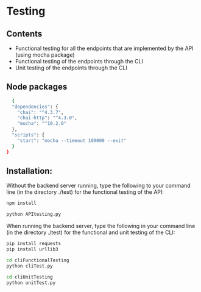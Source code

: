 # Testing

## Contents

- Functional testing for all the endpoints that are implemented by the API (using mocha package)
- Functional testing of the endpoints through the CLI
- Unit testing of the endpoints through the CLI

## Node packages

```sh
  {
  "dependencies": {
    "chai": "^4.3.7",
    "chai-http": "^4.3.0",
    "mocha": "^10.2.0"
  },
  "scripts": {
    "start": "mocha --timeout 100000 --exit"
  }
}
```

## Installation:

Without the backend server running, type the following to your command line (in the directory ./test) for the functional testing of the API:

```sh
npm install
```

```sh
python APItesting.py
```

When running the backend server, type the following in your command line (in the directory ./test) for the functional and unit testing of the CLI:

```sh
pip install requests
pip install urllib3
```

```sh
cd cliFunctionalTesting
python cliTest.py
```

```sh
cd cliUnitTesting
python unitTest.py
```
